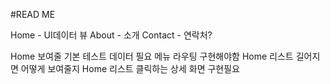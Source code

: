 #READ ME

Home - UI데이터 뷰
About - 소개
Contact - 연락처?

Home 보여줄 기본 테스트 데이터 필요
메뉴 라우팅 구현해야함
Home 리스트 길어지면 어떻게 보여줄지
Home 리스트 클릭하는 상세 화면 구현필요